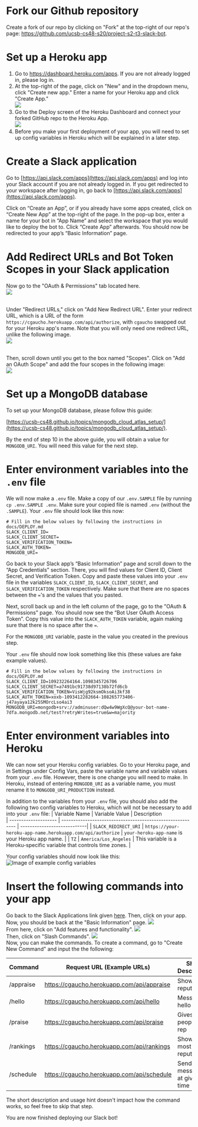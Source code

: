 # Fork our Github repository

Create a fork of our repo by clicking on "Fork" at the top-right of our repo's page: https://github.com/ucsb-cs48-s20/project-s2-t3-slack-bot.

# Set up a Heroku app

1) Go to https://dashboard.heroku.com/apps. If you are not already logged in, please log in.
2) At the top-right of the page, click on "New" and in the dropdown menu, click "Create new app." Enter a name for your Heroku app and click "Create App." <br/>![](images/github_4.PNG)
3) Go to the Deploy screen of the Heroku Dashboard and connect your forked GitHub repo to the Heroku App. <br/>![](images/github_5.PNG)
4) Before you make your first deployment of your app, you will need to set up config variables in Heroku which will be explained in a later step.

# Create a Slack application

Go to [https://api.slack.com/apps](https://api.slack.com/apps) and log into your Slack account if you are not already logged in. If you get redirected to your workspace after logging in, go back to [https://api.slack.com/apps](https://api.slack.com/apps).

Click on “Create an App”, or if you already have some apps created, click on “Create New App” at the top-right of the page. In the pop-up box, enter a name for your bot in “App Name” and select the workspace that you would like to deploy the bot to. Click “Create App” afterwards. You should now be redirected to your app’s “Basic Information” page.

# Add Redirect URLs and Bot Token Scopes in your Slack application

Now go to the "OAuth & Permissions" tab located here.
<br/>![](images/scopeHelp1.png)

<br/>Under "Redirect URLs," click on "Add New Redirect URL". Enter your redirect URL, which is a URL of the form `https://cgaucho.herokuapp.com/api/authorize`, with `cgaucho` swapped out for your Heroku app's name. Note that you will only need one redirect URL, unlike the following image.
<br/>![](images/scopeHelp3.png)

<br/> Then, scroll down until you get to the box named "Scopes". Click on "Add an OAuth Scope" and add the four scopes in the following image:
<br/>![](images/scopeHelp2.png)

# Set up a MongoDB database

To set up your MongoDB database, please follow this guide:

[https://ucsb-cs48.github.io/topics/mongodb_cloud_atlas_setup/](https://ucsb-cs48.github.io/topics/mongodb_cloud_atlas_setup/).

By the end of step 10 in the above guide, you will obtain a value for `MONGODB_URI`. You will need this value for the next step.

# Enter environment variables into the `.env` file

We will now make a `.env` file. Make a copy of our `.env.SAMPLE` file by running `cp .env.SAMPLE .env`. Make sure your copied file is named `.env` (without the `.SAMPLE`). Your `.env` file should look like this now:

```
# Fill in the below values by following the instructions in docs/DEPLOY.md
SLACK_CLIENT_ID=
SLACK_CLIENT_SECRET=
SLACK_VERIFICATION_TOKEN=
SLACK_AUTH_TOKEN=
MONGODB_URI=
```

Go back to your Slack app’s “Basic Information” page and scroll down to the “App Credentials” section. There, you will find values for Client ID, Client Secret, and Verification Token. Copy and paste these values into your `.env` file in the variables `SLACK_CLIENT_ID`, `SLACK_CLIENT_SECRET`, and `SLACK_VERIFICATION_TOKEN` respectively. Make sure that there are no spaces between the `=`'s and the values that you pasted.

Next, scroll back up and in the left column of the page, go to the "OAuth & Permissions" page. You should now see the “Bot User OAuth Access Token”. Copy this value into the `SLACK_AUTH_TOKEN` variable, again making sure that there is no space after the `=`.

For the `MONGODB_URI` variable, paste in the value you created in the previous step.

Your `.env` file should now look something like this (these values are fake example values).
```
# Fill in the below values by following the instructions in docs/DEPLOY.md
SLACK_CLIENT_ID=109232264164.1098345726706
SLACK_CLIENT_SECRET=a7491bc91738d97138b72fd6cb
SLACK_VERIFICATION_TOKEN=VisWjg92ksmOksoAi3kf38
SLACK_AUTH_TOKEN=xoxb-1093412282664-108265773406-j47ayaya12k25SMOrcLso4ai3
MONGODB_URI=mongodb+srv://adminuser:dQw4w9WgXcQ@your-bot-name-7dfa.mongodb.net/test?retryWrites=true&w=majority
```

# Enter environment variables into Heroku

We can now set your Heroku config variables. Go to your Heroku page, and in Settings under Config Vars, paste the variable name and variable values from your `.env` file. However, there is one change you will need to make. In Heroku, instead of entering `MONGODB_URI` as a variable name, you must rename it to `MONGODB_URI_PRODUCTION` instead.

In addition to the variables from your `.env` file, you should also add the following two config variables to Heroku, which will not be necessary to add into your `.env` file:
| Variable Name        | Variable Value                                             | Description            
| -------------------- | ---------------------------------------------------------- | ----------------------------|
| `SLACK_REDIRECT_URI` | `https://your-heroku-app-name.herokuapp.com/api/authorize` | `your-heroku-app-name` is your Heroku app name.            |
| `TZ`                 | `America/Los_Angeles`                                      | This variable is a Heroku-specific variable that controls time zones.         |

Your config variables should now look like this:
![Image of example config variables](images/heroku-config-vars-example.png)

# Insert the following commands into your app

Go back to the Slack Applications link given [here](https://api.slack.com/apps). Then, click on your app.
Now, you should be back at the "Basic Information" page.
![](images/commandHelp1.png)
<br/>From here, click on "Add features and functionality".
![](images/commandHelp2.png)
<br/>Then, click on "Slash Commands".
![](images/commandHelp3.png)
<br/>Now, you can make the commands. To create a command, go to "Create New Command" and input
the the following:

| Command   | Request URL (Example URLs)                 | Short Description            | Usage Hint                |
| --------- | ------------------------------------------ | ---------------------------- | ------------------------- |
| /appraise | https://cgaucho.herokuapp.com/api/appraise | Shows reputation             | [User]                    |
| /hello    | https://cgaucho.herokuapp.com/api/hello    | Messages hello back          |                           |
| /praise   | https://cgaucho.herokuapp.com/api/praise   | Gives people 1 rep           | [User]                    |
| /rankings | https://cgaucho.herokuapp.com/api/rankings | Shows most reputable         |                           |
| /schedule | https://cgaucho.herokuapp.com/api/schedule | Sends messages at given time | [Create/Delete/List/Help] |

The short description and usage hint doesn't impact how the command works, so feel free to skip that step.

You are now finished deploying our Slack bot!

